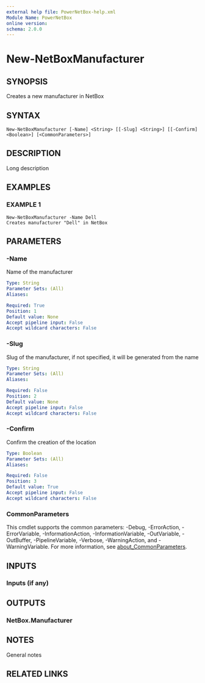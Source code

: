 ```yaml
---
external help file: PowerNetBox-help.xml
Module Name: PowerNetBox
online version:
schema: 2.0.0
---
```


# New-NetBoxManufacturer

## SYNOPSIS
Creates a new manufacturer in NetBox

## SYNTAX

```
New-NetBoxManufacturer [-Name] <String> [[-Slug] <String>] [[-Confirm] <Boolean>] [<CommonParameters>]
```

## DESCRIPTION
Long description

## EXAMPLES

### EXAMPLE 1
```
New-NetBoxManufacturer -Name Dell
Creates manufacturer "Dell" in NetBox
```

## PARAMETERS

### -Name
Name of the manufacturer

```yaml
Type: String
Parameter Sets: (All)
Aliases:

Required: True
Position: 1
Default value: None
Accept pipeline input: False
Accept wildcard characters: False
```

### -Slug
Slug of the manufacturer, if not specified, it will be generated from the name

```yaml
Type: String
Parameter Sets: (All)
Aliases:

Required: False
Position: 2
Default value: None
Accept pipeline input: False
Accept wildcard characters: False
```

### -Confirm
Confirm the creation of the location

```yaml
Type: Boolean
Parameter Sets: (All)
Aliases:

Required: False
Position: 3
Default value: True
Accept pipeline input: False
Accept wildcard characters: False
```

### CommonParameters
This cmdlet supports the common parameters: -Debug, -ErrorAction, -ErrorVariable, -InformationAction, -InformationVariable, -OutVariable, -OutBuffer, -PipelineVariable, -Verbose, -WarningAction, and -WarningVariable. For more information, see [about_CommonParameters](http://go.microsoft.com/fwlink/?LinkID=113216).

## INPUTS

### Inputs (if any)
## OUTPUTS

### NetBox.Manufacturer
## NOTES
General notes

## RELATED LINKS
